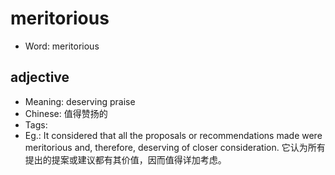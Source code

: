 # meritorious

- Word: meritorious

## adjective

- Meaning: deserving praise
- Chinese: 值得赞扬的
- Tags: 
- Eg.: It considered that all the proposals or recommendations made were meritorious and, therefore, deserving of closer consideration. 它认为所有提出的提案或建议都有其价值，因而值得详加考虑。

